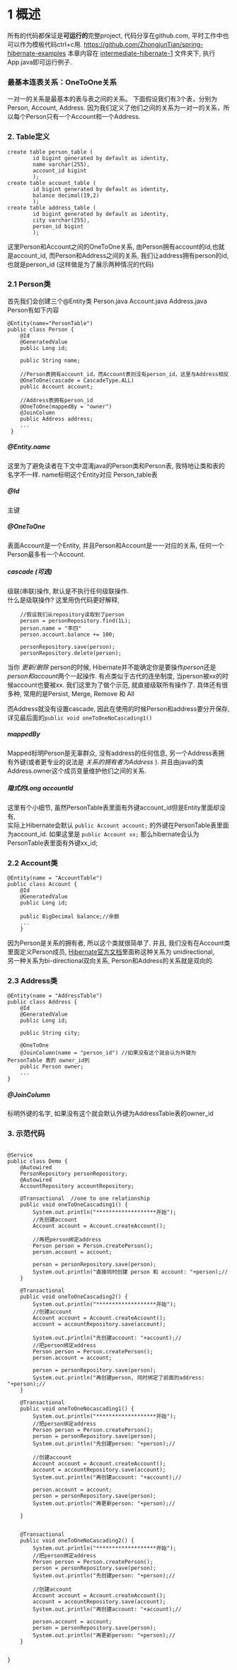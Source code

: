 #  1 概述
所有的代码都保证是**可运行的**完整project, 代码分享在github.com, 平时工作中也可以作为模板代码ctrl+c用.
https://github.com/ZhongjunTian/spring-hibernate-examples
本章内容在 [intermediate-hibernate-1](https://github.com/ZhongjunTian/spring-hibernate-examples/tree/master/intermediate-hibernate-1) 文件夹下, 执行App.java即可运行例子.

### 最基本连表关系：OneToOne关系
一对一的关系是最基本的表与表之间的关系。
下面假设我们有3个表，分别为Person, Account, Address.
因为我们定义了他们之间的关系为一对一的关系，所以每个Person只有一个Account和一个Address.

### 2. Table定义
```
create table person_table (
        id bigint generated by default as identity,
        name varchar(255),
        account_id bigint
        );
create table account_table (
        id bigint generated by default as identity,
        balance decimal(19,2)
        );
create table address_table (
        id bigint generated by default as identity,
        city varchar(255),
        person_id bigint
        );
```

这里Person和Account之间的OneToOne关系, 由Person拥有account的id,也就是account_id,
而Person和Address之间的关系, 我们让address拥有person的id, 也就是person_id (这样做是为了展示两种情况的代码)

### 2.1 Person类
首先我们会创建三个@Entity类 Person.java Account.java Address.java  
Person有如下内容
```
@Entity(name="PersonTable")
public class Person {
    @Id
    @GeneratedValue
    public Long id;

    public String name;
    
    //Person表拥有account_id，而Account表则没有person_id，这里与Address相反
    @OneToOne(cascade = CascadeType.ALL)
    public Account account;

    //Address表拥有person_id
    @OneToOne(mappedBy = "owner")
    @JoinColumn
    public Address address;
    ...
 }
```
##### @Entity.name
这里为了避免读者在下文中混淆java的Person类和Person表, 我特地让类和表的名字不一样. name标明这个Entity对应 Person_table表
##### @Id 
主键
##### @OneToOne
表面Account是一个Entity, 并且Person和Account是一一对应的关系, 任何一个Person最多有一个Account.
##### cascade (可选) 
级联(串联)操作, 默认是不执行任何级联操作.  
什么是级联操作? 这里用伪代码更好解释, 
```
    //假设我们从repository读取到了person   
    person = personRepository.find(1L);
    person.name = "李四"
    person.account.balance += 100;
    
    personRepository.save(person);
    personRepository.delete(person);
```
当你 *更新/删除* person的时候, Hibernate并不能确定你是要操作*person*还是*person和account*两个一起操作. 有点类似于古代的连坐制度, 当person被xx的时候account也要被xx.
我们这里为了做个示范, 就直接级联所有操作了. 具体还有很多种, 常用的是Persist, Merge, Remove 和 All

而Address就没有设置cascade, 因此在使用的时候Person和address要分开保存, 详见最后面的`public void oneToOneNoCascading1() `

##### mappedBy
Mapped标明Person是无辜群众, 没有address的任何信息, 另一个Address表拥有外键(或者更专业的说法是 *关系的拥有者为Address* ).
并且由java的类Address.owner这个成员变量维护他们之间的关系. 


##### 隐式的Long accountId
这里有个小细节, 虽然PersonTable表里面有外键account_id但是Entity里面却没有,  
实际上Hibernate会默认 `public Account account;` 的外键在PersonTable表里面为account_id. 
如果这里是 `public Account xx;` 那么hibernate会认为PersonTable表里面有外键xx_id;

### 2.2 Account类
```
@Entity(name = "AccountTable")
public class Account {
    @Id
    @GeneratedValue
    public Long id;

    public BigDecimal balance;//余额
    ...
    }
```

因为Person是关系的拥有者, 所以这个类就很简单了.
并且, 我们没有在Account类里面定义Person成员, [Hibernate官方文档](https://docs.jboss.org/hibernate/orm/5.2/userguide/html_single/Hibernate_User_Guide.html#associations-one-to-one)里面称这种关系为 unidirectional,  
另一种关系为bi-directional双向关系, Person和Address的关系就是双向的.

### 2.3 Address类
```
@Entity(name = "AddressTable")
public class Address {
    @Id
    @GeneratedValue
    public Long id;

    public String city;

    @OneToOne
    @JoinColumn(name = "person_id") //如果没有这个就会认为外键为 PersonTable 表的 owner_id列
    public Person owner;
    ...
}
```

##### @JoinColumn
标明外键的名字, 如果没有这个就会默认外键为AddressTable表的owner_id


### 3. 示范代码

```

@Service
public class Demo {
    @Autowired
    PersonRepository personRepository;
    @Autowired
    AccountRepository accountRepository;

    @Transactional  //one to one relationship
    public void oneToOneCascading1() {
        System.out.println("*******************开始");
        //先创建account
        Account account = Account.createAccount();

        //再把person绑定address
        Person person = Person.createPerson();
        person.account = account;

        person = personRepository.save(person);
        System.out.println("直接同时创建 person 和 account: "+person);//
    }

    @Transactional
    public void oneToOneCascading2() {
        System.out.println("*******************开始");
        //创建account
        Account account = Account.createAccount();
        account = accountRepository.save(account);

        System.out.println("先创建account: "+account);//
        //把person绑定address
        Person person = Person.createPerson();
        person.account = account;

        person = personRepository.save(person);
        System.out.println("再创建person, 同时绑定了前面的address: "+person);//
    }

    @Transactional
    public void oneToOneNocascading1() {
        System.out.println("*******************开始");
        //把person绑定address
        Person person = Person.createPerson();
        person = personRepository.save(person);
        System.out.println("先创建person: "+person);//

        //创建account
        Account account = Account.createAccount();
        account = accountRepository.save(account);
        System.out.println("再创建account: "+account);//

        person.account = account;
        person = personRepository.save(person);
        System.out.println("再更新person: "+person);//

    }


    @Transactional
    public void oneToOneNoCascading2() {
        System.out.println("*******************开始");
        //把person绑定address
        Person person = Person.createPerson();
        person = personRepository.save(person);
        System.out.println("先创建person: "+person);//

        //创建account
        Account account = Account.createAccount();
        account = accountRepository.save(account);
        System.out.println("再创建account: "+account);//

        person.account = account;
        person = personRepository.save(person);
        System.out.println("再更新person: "+person);//
    }


}
```
